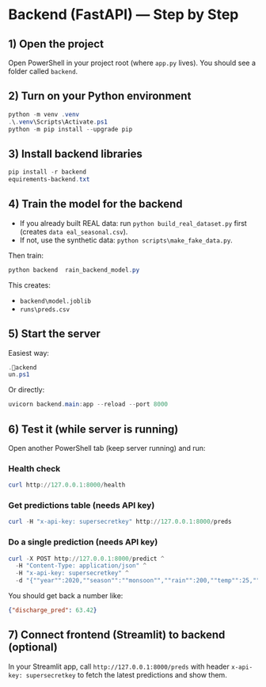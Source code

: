# Backend (FastAPI) — Step by Step

## 1) Open the project
Open PowerShell in your project root (where `app.py` lives). You should see a folder called `backend`.

## 2) Turn on your Python environment
```powershell
python -m venv .venv
.\.venv\Scripts\Activate.ps1
python -m pip install --upgrade pip
```

## 3) Install backend libraries
```powershell
pip install -r backendequirements-backend.txt
```

## 4) Train the model for the backend
- If you already built REAL data: run `python build_real_dataset.py` first (creates `dataeal_seasonal.csv`).
- If not, use the synthetic data: `python scripts\make_fake_data.py`.

Then train:
```powershell
python backend	rain_backend_model.py
```

This creates:
- `backend\model.joblib`
- `runs\preds.csv`

## 5) Start the server
Easiest way:
```powershell
.ackendun.ps1
```
Or directly:
```powershell
uvicorn backend.main:app --reload --port 8000
```

## 6) Test it (while server is running)
Open another PowerShell tab (keep server running) and run:

### Health check
```powershell
curl http://127.0.0.1:8000/health
```

### Get predictions table (needs API key)
```powershell
curl -H "x-api-key: supersecretkey" http://127.0.0.1:8000/preds
```

### Do a single prediction (needs API key)
```powershell
curl -X POST http://127.0.0.1:8000/predict ^
  -H "Content-Type: application/json" ^
  -H "x-api-key: supersecretkey" ^
  -d "{""year"":2020,""season"":""monsoon"",""rain"":200,""temp"":25,""lag_discharge"":50}"
```

You should get back a number like:
```json
{"discharge_pred": 63.42}
```

## 7) Connect frontend (Streamlit) to backend (optional)
In your Streamlit app, call `http://127.0.0.1:8000/preds` with header `x-api-key: supersecretkey` to fetch the latest predictions and show them.
